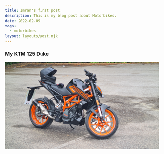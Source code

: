 ```yaml
---
title: Imran's first post.
description: This is my blog post about Motorbikes.
date: 2022-02-09
tags:
  - motorbikes
layout: layouts/post.njk
---
```


<main>
<h3>My KTM 125 Duke</h3>

<img src="/img/MyKtm125.jpg">
</main>
